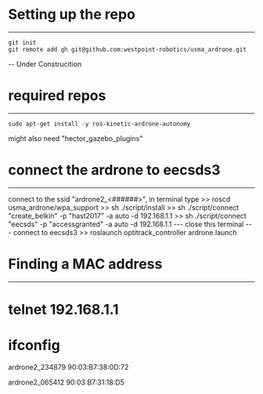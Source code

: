 Setting up the repo
=======
---

	git init
	git remote add gh git@github.com:westpoint-robotics/usma_ardrone.git

-- Under Construcition

required repos
=======
---

	sudo apt-get install -y ros-kinetic-ardrone-autonomy

might also need "hector_gazebo_plugins"

connect the ardrone to eecsds3
=======
---

connect to the ssid "ardrone2_<######>", in terminal type 
	>> roscd usma_ardrone/wpa_support
	>> sh ./script/install
	>> sh ./script/connect "create_belkin" -p "hast2017" -a auto -d 192.168.1.1
	>> sh ./script/connect "eecsds" -p "accessgranted" -a auto -d 192.168.1.1
--- close this terminal
--- connect to eecsds3
	>> roslaunch optitrack_controller ardrone.launch	


Finding a MAC address
=======
---
# telnet 192.168.1.1
# ifconfig

ardrone2_234879
90:03:B7:38:0D:72

ardrone2_065412
90:03:B7:31:18:D5  